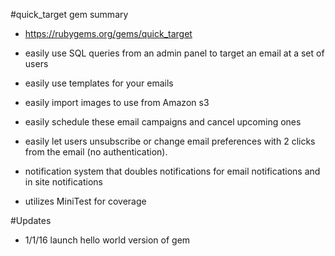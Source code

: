 #quick_target gem summary

* https://rubygems.org/gems/quick_target

* easily use SQL queries from an admin panel to target an email at a set of users

* easily use templates for your emails

* easily import images to use from Amazon s3

* easily schedule these email campaigns and cancel upcoming ones

* easily let users unsubscribe or change email preferences with 2 clicks from the email (no authentication).

* notification system that doubles notifications for email notifications and in site notifications

* utilizes MiniTest for coverage

#Updates

* 1/1/16 launch hello world version of gem
